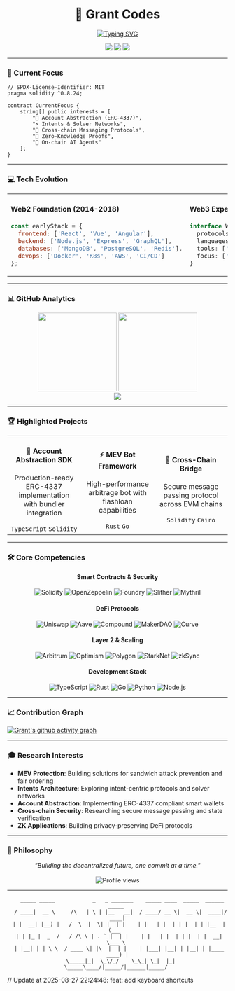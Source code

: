 <div align="center">
  
# 🚀 Grant Codes

[![Typing SVG](https://readme-typing-svg.herokuapp.com?font=Fira+Code&weight=600&size=30&pause=1000&color=6366F1&center=true&vCenter=true&random=false&width=435&lines=Full+Stack+Engineer;Web3+Builder;DeFi+Researcher;Smart+Contract+Auditor)](https://git.io/typing-svg)

<p align="center">
  <a href="https://twitter.com/grntcodes"><img src="https://img.shields.io/badge/Twitter-1DA1F2?style=for-the-badge&logo=twitter&logoColor=white" /></a>
  <a href="https://ethereum.org"><img src="https://img.shields.io/badge/Ethereum-3C3C3D?style=for-the-badge&logo=ethereum&logoColor=white" /></a>
  <a href="mailto:grntcodes@proton.me"><img src="https://img.shields.io/badge/Email-8B89CC?style=for-the-badge&logo=protonmail&logoColor=white" /></a>
</p>

</div>

---

### 🎯 Current Focus

```solidity
// SPDX-License-Identifier: MIT
pragma solidity ^0.8.24;

contract CurrentFocus {
    string[] public interests = [
        "🔐 Account Abstraction (ERC-4337)",
        "⚡ Intents & Solver Networks",
        "🌉 Cross-chain Messaging Protocols",
        "🧬 Zero-Knowledge Proofs",
        "🤖 On-chain AI Agents"
    ];
}
```

---

### 💻 Tech Evolution

<table>
<tr>
<td width="50%">

#### Web2 Foundation (2014-2018)
```javascript
const earlyStack = {
  frontend: ['React', 'Vue', 'Angular'],
  backend: ['Node.js', 'Express', 'GraphQL'],
  databases: ['MongoDB', 'PostgreSQL', 'Redis'],
  devops: ['Docker', 'K8s', 'AWS', 'CI/CD']
};
```

</td>
<td width="50%">

#### Web3 Expertise (2018-Present)
```typescript
interface Web3Stack {
  protocols: ['Ethereum', 'Arbitrum', 'Optimism', 'Base'];
  languages: ['Solidity', 'Rust', 'Cairo', 'Move'];
  tools: ['Foundry', 'Hardhat', 'Tenderly', 'Alchemy'];
  focus: ['DeFi', 'MEV', 'L2s', 'Account Abstraction'];
}
```

</td>
</tr>
</table>

---

### 📊 GitHub Analytics

<div align="center">
  <img height="180em" src="https://github-readme-stats.vercel.app/api?username=grntcodes&show_icons=true&theme=dark&include_all_commits=true&count_private=true&hide_border=true&bg_color=0D1117&title_color=6366F1&text_color=8B949E&icon_color=6366F1"/>
  <img height="180em" src="https://github-readme-stats.vercel.app/api/top-langs/?username=grntcodes&layout=compact&langs_count=8&theme=dark&hide_border=true&bg_color=0D1117&title_color=6366F1&text_color=8B949E"/>
</div>

<div align="center">
  <img src="https://github-readme-streak-stats.herokuapp.com/?user=grntcodes&theme=dark&hide_border=true&background=0D1117&stroke=6366F1&fire=6366F1&ring=6366F1&currStreakLabel=6366F1&sideLabels=8B949E&dates=8B949E" />
</div>

---

### 🏆 Highlighted Projects

<div align="center">
<table>
<tr>
<td align="center" width="33%">
<h4>🔷 Account Abstraction SDK</h4>
<p>Production-ready ERC-4337 implementation with bundler integration</p>
<code>TypeScript</code> <code>Solidity</code>
</td>
<td align="center" width="33%">
<h4>⚡ MEV Bot Framework</h4>
<p>High-performance arbitrage bot with flashloan capabilities</p>
<code>Rust</code> <code>Go</code>
</td>
<td align="center" width="33%">
<h4>🌉 Cross-Chain Bridge</h4>
<p>Secure message passing protocol across EVM chains</p>
<code>Solidity</code> <code>Cairo</code>
</td>
</tr>
</table>
</div>

---

### 🛠️ Core Competencies

<div align="center">

#### Smart Contracts & Security
![Solidity](https://img.shields.io/badge/Solidity-363636?style=flat-square&logo=solidity&logoColor=white)
![OpenZeppelin](https://img.shields.io/badge/OpenZeppelin-4E5EE4?style=flat-square&logo=openzeppelin&logoColor=white)
![Foundry](https://img.shields.io/badge/Foundry-1C1C1C?style=flat-square&logo=foundry&logoColor=white)
![Slither](https://img.shields.io/badge/Slither-FF6B6B?style=flat-square&logo=python&logoColor=white)
![Mythril](https://img.shields.io/badge/Mythril-663399?style=flat-square&logo=ethereum&logoColor=white)

#### DeFi Protocols
![Uniswap](https://img.shields.io/badge/Uniswap-FF007A?style=flat-square&logo=uniswap&logoColor=white)
![Aave](https://img.shields.io/badge/Aave-B6509E?style=flat-square&logo=aave&logoColor=white)
![Compound](https://img.shields.io/badge/Compound-00D395?style=flat-square&logo=compound&logoColor=white)
![MakerDAO](https://img.shields.io/badge/MakerDAO-1AAB9B?style=flat-square&logo=makerdao&logoColor=white)
![Curve](https://img.shields.io/badge/Curve-FF6B6B?style=flat-square&logo=curve&logoColor=white)

#### Layer 2 & Scaling
![Arbitrum](https://img.shields.io/badge/Arbitrum-2D374B?style=flat-square&logo=arbitrum&logoColor=white)
![Optimism](https://img.shields.io/badge/Optimism-FF0420?style=flat-square&logo=optimism&logoColor=white)
![Polygon](https://img.shields.io/badge/Polygon-8247E5?style=flat-square&logo=polygon&logoColor=white)
![StarkNet](https://img.shields.io/badge/StarkNet-0C0C4F?style=flat-square&logo=starknet&logoColor=white)
![zkSync](https://img.shields.io/badge/zkSync-4E529A?style=flat-square&logo=zksync&logoColor=white)

#### Development Stack
![TypeScript](https://img.shields.io/badge/TypeScript-007ACC?style=flat-square&logo=typescript&logoColor=white)
![Rust](https://img.shields.io/badge/Rust-000000?style=flat-square&logo=rust&logoColor=white)
![Go](https://img.shields.io/badge/Go-00ADD8?style=flat-square&logo=go&logoColor=white)
![Python](https://img.shields.io/badge/Python-3776AB?style=flat-square&logo=python&logoColor=white)
![Node.js](https://img.shields.io/badge/Node.js-339933?style=flat-square&logo=nodedotjs&logoColor=white)

</div>

---

### 📈 Contribution Graph

[![Grant's github activity graph](https://github-readme-activity-graph.vercel.app/graph?username=grntcodes&theme=github-dark&hide_border=true&bg_color=0D1117&color=6366F1&line=6366F1&point=8B949E)](https://github.com/grntcodes)

---

### 🎓 Research Interests

- **MEV Protection**: Building solutions for sandwich attack prevention and fair ordering
- **Intents Architecture**: Exploring intent-centric protocols and solver networks
- **Account Abstraction**: Implementing ERC-4337 compliant smart wallets
- **Cross-chain Security**: Researching secure message passing and state verification
- **ZK Applications**: Building privacy-preserving DeFi protocols

---

### 💭 Philosophy

<div align="center">
<i>"Building the decentralized future, one commit at a time."</i>
<br><br>
<img src="https://komarev.com/ghpvc/?username=grntcodes&style=flat-square&color=6366F1" alt="Profile views"/>
</div>

---

<div align="center">
  
```ascii
   _____ _____            _   _ _______    _____ ____  _____  ______  _____ 
  / ____|  __ \     /\   | \ | |__   __|  / ____/ __ \|  __ \|  ____|/ ____|
 | |  __| |__) |   /  \  |  \| |  | |    | |   | |  | | |  | | |__  | (___  
 | | |_ |  _  /   / /\ \ | . ` |  | |    | |   | |  | | |  | |  __|  \___ \ 
 | |__| | | \ \  / ____ \| |\  |  | |    | |___| |__| | |__| | |____ ____) |
  \_____|_|  \_\/_/    \_\_| \_|  |_|     \_____\____/|_____/|______|_____/ 
```

</div>
<!-- Update 1 -->
<!-- Update 2 -->
<!-- Update 3 -->
<!-- Update 4 -->
<!-- Update 5 -->
<!-- Update 6 -->
<!-- Update 7 -->
<!-- Update 8 -->
<!-- Update 9 -->
<!-- Update 10 -->
// Update at 2025-08-27 22:24:48: feat: add keyboard shortcuts
